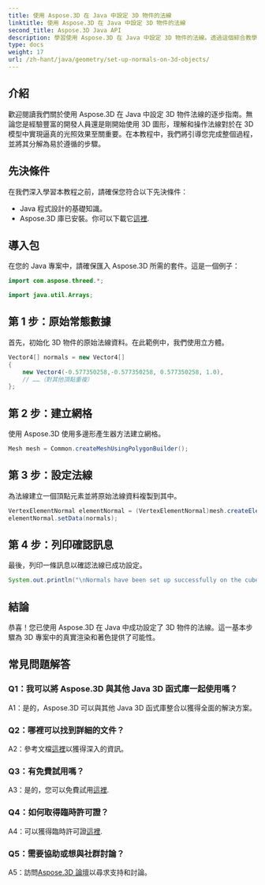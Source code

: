 ```yaml
---
title: 使用 Aspose.3D 在 Java 中設定 3D 物件的法線
linktitle: 使用 Aspose.3D 在 Java 中設定 3D 物件的法線
second_title: Aspose.3D Java API
description: 學習使用 Aspose.3D 在 Java 中設定 3D 物件的法線。透過這個綜合教學增強您的圖形效果。
type: docs
weight: 17
url: /zh-hant/java/geometry/set-up-normals-on-3d-objects/
---
```

## 介紹

歡迎閱讀我們關於使用 Aspose.3D 在 Java 中設定 3D 物件法線的逐步指南。無論您是經驗豐富的開發人員還是剛開始使用 3D 圖形，理解和操作法線對於在 3D 模型中實現逼真的光照效果至關重要。在本教程中，我們將引導您完成整個過程，並將其分解為易於遵循的步驟。

## 先決條件

在我們深入學習本教程之前，請確保您符合以下先決條件：

- Java 程式設計的基礎知識。
-  Aspose.3D 庫已安裝。你可以下載它[這裡](https://releases.aspose.com/3d/java/).

## 導入包

在您的 Java 專案中，請確保匯入 Aspose.3D 所需的套件。這是一個例子：

```java
import com.aspose.threed.*;

import java.util.Arrays;
```

## 第 1 步：原始常態數據

首先，初始化 3D 物件的原始法線資料。在此範例中，我們使用立方體。

```java
Vector4[] normals = new Vector4[]
{
    new Vector4(-0.577350258,-0.577350258, 0.577350258, 1.0),
    // ……（對其他頂點重複）
};

```

## 第 2 步：建立網格

使用 Aspose.3D 使用多邊形產生器方法建立網格。

```java
Mesh mesh = Common.createMeshUsingPolygonBuilder();
```

## 第 3 步：設定法線

為法線建立一個頂點元素並將原始法線資料複製到其中。

```java
VertexElementNormal elementNormal = (VertexElementNormal)mesh.createElement(VertexElementType.NORMAL, MappingMode.CONTROL_POINT, ReferenceMode.DIRECT);
elementNormal.setData(normals);
```

## 第 4 步：列印確認訊息

最後，列印一條訊息以確認法線已成功設定。

```java
System.out.println("\nNormals have been set up successfully on the cube.");
```

## 結論

恭喜！您已使用 Aspose.3D 在 Java 中成功設定了 3D 物件的法線。這一基本步驟為 3D 專案中的真實渲染和著色提供了可能性。

## 常見問題解答

### Q1：我可以將 Aspose.3D 與其他 Java 3D 函式庫一起使用嗎？

A1：是的，Aspose.3D 可以與其他 Java 3D 函式庫整合以獲得全面的解決方案。

### Q2：哪裡可以找到詳細的文件？

 A2：參考文檔[這裡](https://reference.aspose.com/3d/java/)以獲得深入的資訊。

### Q3：有免費試用嗎？

 A3：是的，您可以免費試用[這裡](https://releases.aspose.com/).

### Q4：如何取得臨時許可證？

 A4：可以獲得臨時許可證[這裡](https://purchase.aspose.com/temporary-license/).

### Q5：需要協助或想與社群討論？

 A5：訪問[Aspose.3D 論壇](https://forum.aspose.com/c/3d/18)以尋求支持和討論。